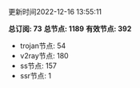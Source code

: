 更新时间2022-12-16 13:55:11

**总订阅: 73**
**总节点: 1189**
**有效节点: 392**
- trojan节点: 54
- v2ray节点: 180
- ss节点: 157
- ssr节点: 1
